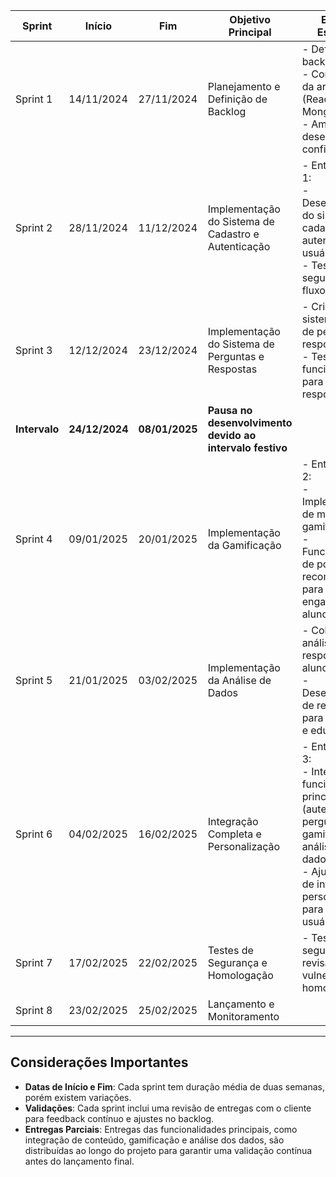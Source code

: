 | Sprint     | Início       | Fim         | Objetivo Principal                        | Entregas Esperadas                                                                                                                                                 | Validação do Cliente                                  |
|------------|--------------|-------------|-------------------------------------------|--------------------------------------------------------------------------------------------------------------------------------------------------------------------|------------------------------------------------------|
| Sprint 1    | 14/11/2024    | 27/11/2024    | Planejamento e Definição de Backlog         | - Definição do backlog inicial <br> - Configuração da arquitetura (React, FastAPI, MongoDB) <br> - Ambiente de desenvolvimento configurado | Revisão do backlog e confirmação de prioridade         |
| Sprint 2    | 28/11/2024    | 11/12/2024    | Implementação do Sistema de Cadastro e Autenticação | - Entrega Parcial 1: <br> - Desenvolvimento do sistema de cadastro e autenticação de usuários <br> - Testes de segurança e fluxo de login | Validação do sistema de autenticação e ajuste de fluxo |
| Sprint 3    | 12/12/2024    | 23/12/2024    | Implementação do Sistema de Perguntas e Respostas | - Criação de um sistema básico de perguntas e respostas <br> - Testes de funcionalidade para coleta de resposta                              | Feedback sobre usabilidade e ajustes nas perguntas     |
| **Intervalo** | **24/12/2024** | **08/01/2025** | **Pausa no desenvolvimento devido ao intervalo festivo** |                                                                                                            |                                                        |
| Sprint 4    | 09/01/2025    | 20/01/2025    | Implementação da Gamificação                | - Entrega Parcial 2: <br> - Implementação de mecânicas de gamificação <br> - Funcionalidades de pontuação e recompensas para engajamento dos alunos | Feedback sobre motivação e ajustes nas mecânicas de gamificação |
| Sprint 5    | 21/01/2025    | 03/02/2025    | Implementação da Análise de Dados           | - Coleta e análise das respostas dos alunos <br> - Desenvolvimento de relatórios para professores e educadores                                 | Validação das análises e feedback sobre a utilidade dos dados |
| Sprint 6    | 04/02/2025    | 16/02/2025    | Integração Completa e Personalização        | - Entrega Parcial 3: <br> - Integração das funcionalidades principais (autenticação, perguntas, gamificação e análise de dados) <br> - Ajustes finais de interface e personalização para cada usuário | Validação do sistema integrado e feedback sobre experiência do usuário |
| Sprint 7    | 17/02/2025    | 22/02/2025    | Testes de Segurança e Homologação           | - Testes de segurança finais, revisão de vulnerabilidades, homologação                                     | Feedback sobre estabilidade e segurança                |
| Sprint 8    | 23/02/2025    | 25/02/2025    | Lançamento e Monitoramento


---

## Considerações Importantes

- **Datas de Início e Fim**: Cada sprint tem duração média de duas semanas, porém existem variações.
- **Validações**: Cada sprint inclui uma revisão de entregas com o cliente para feedback contínuo e ajustes no backlog.
- **Entregas Parciais**: Entregas das funcionalidades principais, como integração de conteúdo, gamificação e análise dos dados, são distribuídas ao longo do projeto para garantir uma validação contínua antes do lançamento final.
